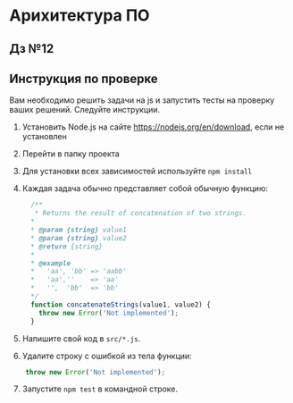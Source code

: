 # Арихитектура ПО
## Дз №12

## Инструкция по проверке
 Вам необходимо решить задачи на js и запустить тесты на проверку ваших решений. Следуйте инструкции.


1. Установить Node.js на сайте https://nodejs.org/en/download, если не установлен
2. Перейти в папку проекта 
3. Для установки всех зависимостей используйте `npm install`
4. Каждая задача обычно представляет собой обычную функцию:
    ```javascript
      /**
       * Returns the result of concatenation of two strings.
      *
      * @param {string} value1
      * @param {string} value2
      * @return {string}
      *
      * @example
      *   'aa', 'bb' => 'aabb'
      *   'aa',''    => 'aa'
      *   '',  'bb'  => 'bb'
      */
      function concatenateStrings(value1, value2) {
        throw new Error('Not implemented');
      }
    ```
    
5. Напишите свой код в `src/*.js`.

6. Удалите строку с ошибкой из тела функции:

```javascript
    throw new Error('Not implemented'); 
```
7. Запустите `npm test` в командной строке. 

